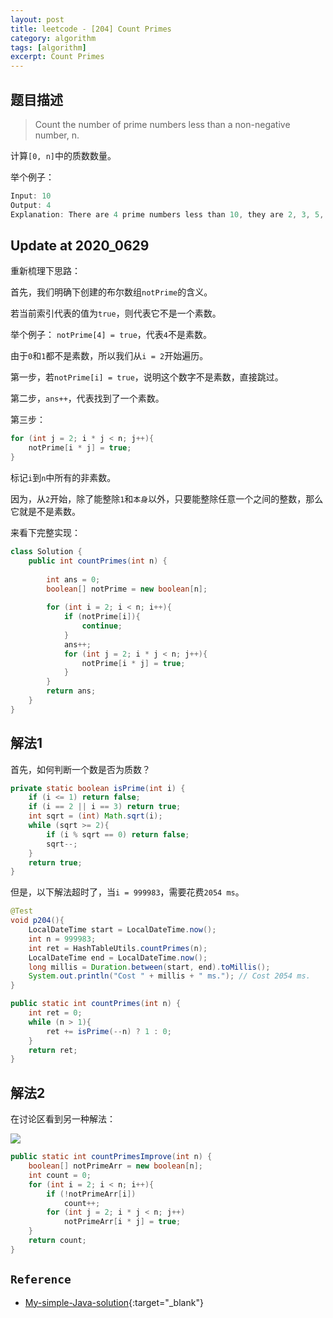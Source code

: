 ```yaml
---
layout: post
title: leetcode - [204] Count Primes
category: algorithm
tags: [algorithm]
excerpt: Count Primes
---
```


## 题目描述  

> Count the number of prime numbers less than a non-negative number, n.  

计算`[0, n]`中的质数数量。  

举个例子：  

``` java
Input: 10
Output: 4
Explanation: There are 4 prime numbers less than 10, they are 2, 3, 5, 7.
```

## Update at 2020_0629  

重新梳理下思路：  

首先，我们明确下创建的布尔数组`notPrime`的含义。  

若当前索引代表的值为`true`，则代表它不是一个素数。  

举个例子： `notPrime[4] = true`，代表`4`不是素数。  

由于`0`和`1`都不是素数，所以我们从`i = 2`开始遍历。  

第一步，若`notPrime[i] = true`，说明这个数字不是素数，直接跳过。  

第二步，`ans++`，代表找到了一个素数。  

第三步：  

``` java
for (int j = 2; i * j < n; j++){
    notPrime[i * j] = true;
}
```

标记`i`到`n`中所有的非素数。   

因为，从`2`开始，除了能整除`1`和`本身`以外，只要能整除任意一个之间的整数，那么它就是不是素数。  


来看下完整实现：  

``` java
class Solution {
    public int countPrimes(int n) {
        
        int ans = 0;
        boolean[] notPrime = new boolean[n];
        
        for (int i = 2; i < n; i++){
            if (notPrime[i]){
                continue;
            }
            ans++;
            for (int j = 2; i * j < n; j++){
                notPrime[i * j] = true;
            }
        }
        return ans;
    }
}
```


## 解法1  

首先，如何判断一个数是否为质数？  

``` java
private static boolean isPrime(int i) {
    if (i <= 1) return false;
    if (i == 2 || i == 3) return true;
    int sqrt = (int) Math.sqrt(i);
    while (sqrt >= 2){
        if (i % sqrt == 0) return false;
        sqrt--;
    }
    return true;
}
```

但是，以下解法超时了，当`i = 999983`，需要花费`2054 ms`。  


``` java
@Test
void p204(){
    LocalDateTime start = LocalDateTime.now();
    int n = 999983;
    int ret = HashTableUtils.countPrimes(n);
    LocalDateTime end = LocalDateTime.now();
    long millis = Duration.between(start, end).toMillis();
    System.out.println("Cost " + millis + " ms."); // Cost 2054 ms.
}

public static int countPrimes(int n) {
    int ret = 0;
    while (n > 1){
        ret += isPrime(--n) ? 1 : 0;
    }
    return ret;
}
```


## 解法2  

在讨论区看到另一种解法：  

![](https://yyc-images.oss-cn-beijing.aliyuncs.com/l_209.png)  


``` java
public static int countPrimesImprove(int n) {
    boolean[] notPrimeArr = new boolean[n];
    int count = 0;
    for (int i = 2; i < n; i++){
        if (!notPrimeArr[i])
            count++;
        for (int j = 2; i * j < n; j++)
            notPrimeArr[i * j] = true;
    }
    return count;
}
```

## `Reference`  
- [My-simple-Java-solution](https://leetcode.com/problems/count-primes/discuss/57588/My-simple-Java-solution){:target="_blank"}  
